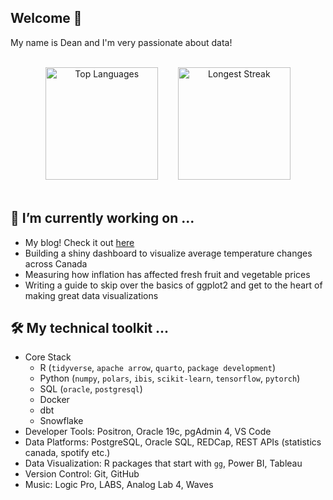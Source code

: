 Welcome 👋
---
My name is Dean and I'm very passionate about data!

<br>
<div align="center">

  <img src="https://github-readme-stats.vercel.app/api/top-langs/?username=deanhansen&layout=compact&theme=radical" alt="Top Languages" height="180em"/>
  &nbsp;&nbsp;&nbsp;&nbsp;&nbsp;&nbsp;
  <img src="https://streak-stats.demolab.com?user=deanhansen&theme=radical" alt="Longest Streak" height="180em"/>

</div>
</br>

🔭 I’m currently working on ...
---
  - My blog! Check it out [here](https://deanhansen.blog/)
  - Building a shiny dashboard to visualize average temperature changes across Canada
  - Measuring how inflation has affected fresh fruit and vegetable prices
  - Writing a guide to skip over the basics of ggplot2 and get to the heart of making great data visualizations

🛠 My technical toolkit ...
---
  - Core Stack
    - R (`tidyverse`, `apache arrow`, `quarto`, `package development`)
    - Python (`numpy`, `polars`, `ibis`, `scikit-learn`, `tensorflow`, `pytorch`)
    - SQL (`oracle`, `postgresql`)
    - Docker
    - dbt
    - Snowflake
  - Developer Tools: Positron, Oracle 19c, pgAdmin 4, VS Code
  - Data Platforms: PostgreSQL, Oracle SQL, REDCap, REST APIs (statistics canada, spotify etc.)
  - Data Visualization: R packages that start with `gg`, Power BI, Tableau
  - Version Control: Git, GitHub
  - Music: Logic Pro, LABS, Analog Lab 4, Waves
